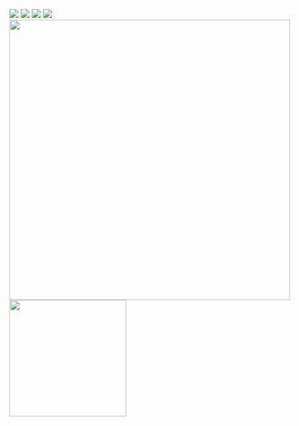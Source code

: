 <!-- <a href="https://bertamatu.netlify.app/" target="_blank"><img src="https://github.com/bertamatu/bertamatu/blob/master/bertamatu500.gif" align="right" alt="portfolio-image" width="400" height="auto"></a> -->
<a href="https://www.linkedin.com/in/chetan-maharshi" target="_blank"><img src="https://img.icons8.com/color/48/000000/linkedin.png"/></a>
<a href="https://www.instagram.com/chetan_maharshi/" target="_blank"><img src="https://img.icons8.com/fluency/48/000000/instagram-new.png"/></a>
<a href="https://twitter.com/MaharshiChetan/" target="_blank"><img src="https://img.icons8.com/fluency/48/000000/twitter.png"/></a>
<a href="mailto:chetanmaharshi5678@gmail.com" target="_blank"><img src="https://img.icons8.com/fluency/48/000000/email.png"/></a>
<br>
<img src="https://github-readme-stats.vercel.app/api?username=MaharshiChetan&show_icons=true&count_private=true" width="500" height="auto"/>
<img src="https://github-readme-stats.vercel.app/api/top-langs/?username=MaharshiChetan&layout=compact/" width="208" height="auto"/>

<!-- <a href="https://chetanmaharshi.me/" target="_blank"><img src="https://img.icons8.com/fluency/48/000000/domain.png"/></a> -->
<!-- <a href="https://www.youtube.com/channel/UC56qsX7odNqQCYVOmmz43Ew/" target="_blank"><img src="https://img.icons8.com/color/48/000000/youtube--v1.png"/></a> -->
